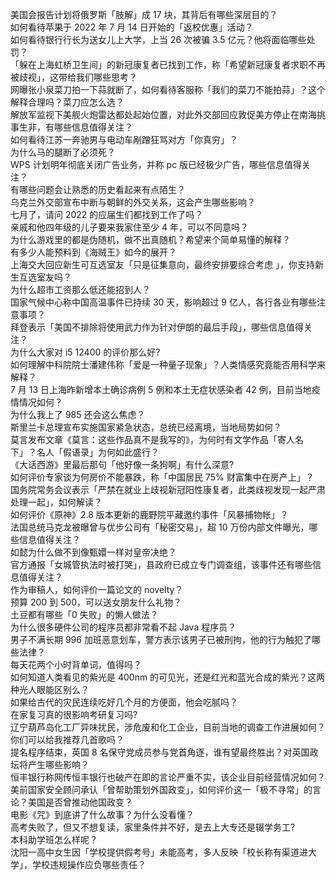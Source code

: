 美国会报告计划将俄罗斯「肢解」成 17 块，其背后有哪些深层目的？  
如何看待苹果于 2022 年 7 月 14 日开始的「返校优惠」活动？  
如何看待银行行长为送女儿上大学，上当 26 次被骗 3.5 亿元？他将面临哪些处罚？  
「躲在上海虹桥卫生间」的新冠康复者已找到工作，称「希望新冠康复者求职不再被歧视」，这带给我们哪些思考？  
网曝张小泉菜刀拍一下蒜就断了，如何看待客服称「我们的菜刀不能拍蒜」？这个解释合理吗？菜刀应怎么选？  
解放军监视下美舰火炮雷达都处起始位置，对此外交部回应敦促美方停止在南海挑事生非，有哪些信息值得关注？  
如何看待江苏一奔驰男与电动车剐蹭狂骂对方「你真穷」？  
为什么马的腿断了必须死？  
WPS 计划明年彻底关闭广告业务，并称 pc 版已经极少广告，哪些信息值得关注？  
有哪些问题会让熟悉的历史看起来有点陌生？  
乌克兰外交部宣布中断与朝鲜的外交关系，这会产生哪些影响？  
七月了，请问 2022 的应届生们都找到工作了吗？  
亲戚和他四年级的儿子要来我家住至少 4 年，可以不同意吗？  
为什么游戏里的都是伪随机，做不出真随机？希望来个简单易懂的解释？  
有多少人能预料到《海贼王》如今的展开？  
上海交大回应新生可互选室友「只是征集意向，最终安排要综合考虑 」，你支持新生互选室友吗？  
为什么超市工资那么低还能招到人？  
国家气候中心称中国高温事件已持续 30 天，影响超过 9 亿人，各行各业有哪些注意事项？  
拜登表示「美国不排除将使用武力作为针对伊朗的最后手段」，哪些信息值得关注？  
为什么大家对 i5 12400 的评价那么好?  
如何理解中科院院士潘建伟称「爱是一种量子现象」？人类情感究竟能否用科学来解释？  
7 月 13 日上海昨新增本土确诊病例 5 例和本土无症状感染者 42 例，目前当地疫情情况如何？  
为什么我上了 985 还会这么焦虑？  
斯里兰卡总理宣布实施国家紧急状态，总统已经离境，当地局势如何？  
莫言发布文章《莫言：这些作品真不是我写的》，为何时有文学作品「寄人名下」？名人「假语录」为何如此盛行？  
《大话西游》里最后那句「他好像一条狗啊」有什么深意?  
如何评价专家谈为何房价不能暴跌，称「中国居民 75% 财富集中在房产上」？  
国务院常务会议表示「严禁在就业上歧视新冠阳性康复者，此类歧视发现一起严肃处理一起」，如何解读？  
如何评价《原神》2.8 版本更新的鹿野院平藏邀约事件「风暴捕物帐」？  
法国总统马克龙被曝曾与优步公司有「秘密交易」，超 10 万份内部文件曝光，哪些信息值得关注？  
如懿为什么做不到像甄嬛一样对皇帝决绝？  
官方通报「女城管执法时被打哭」，县政府已成立专门调查组，该事件还有哪些信息值得关注？  
作为审稿人，如何评价一篇论文的 novelty？  
预算 200 到 500，可以送女朋友什么礼物？  
土豆都有哪些「0 失败」的懒人做法？  
为什么很多硬件公司的程序员都非常看不起 Java 程序员？  
男子不满长期 996 加班恶意划车，警方表示该男子已被刑拘，他的行为触犯了哪些法律？  
每天花两个小时背单词，值得吗？  
如何知道人类看见的紫光是 400nm 的可见光，还是红光和蓝光合成的紫光？这两种光人眼能区别么？  
如果给古代的灾民连续吃好几个月的方便面，他会吃腻吗？  
在家复习真的很影响考研复习吗?  
辽宁葫芦岛化工厂异味扰民，涉危废和化工企业，目前当地的调查工作进展如何？  
你们可以给我推荐几首歌吗？  
提名程序结束，英国 8 名保守党成员参与党首角逐，谁有望最终胜出？对英国政坛将产生哪些影响？  
恒丰银行称网传恒丰银行也破产在即的言论严重不实，该企业目前经营情况如何？  
美前国家安全顾问承认「曾帮助策划外国政变」，如何评价这一「极不寻常」的言论？美国是否曾推动他国政变？  
电影《咒》到底讲了什么故事？为什么没看懂？  
高考失败了，但又不想复读，家里条件并不好，是去上大专还是辍学务工?  
本科助学班怎么样呢？  
沈阳一高中女生因「学校提供假考号」未能高考，多人反映「校长称有渠道进大学」，学校违规操作应负哪些责任？  
